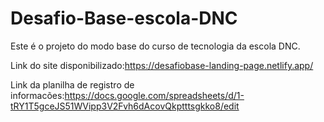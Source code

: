 # Desafio-Base-escola-DNC
Este é o projeto do modo base do curso de tecnologia da escola DNC.

Link do site disponibilizado:https://desafiobase-landing-page.netlify.app/

Link da planilha de registro de informacões:https://docs.google.com/spreadsheets/d/1-tRY1T5gceJS51WVipp3V2Fvh6dAcovQkptttsgkko8/edit

